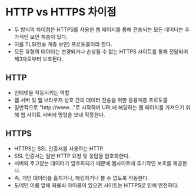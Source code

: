 # HTTP vs HTTPS 차이점
- 두 방식의 차이점은 HTTPS를 사용한 웹 페이지를 통해 전송되는 모든 데이터는 추가적인 보안 계층이 있다. 
- 이를 TLS(전송 계층 보안) 프로토콜이라 한다. 
- 모든 유형의 데이터는 변경되거나 손상될 수 없는 HTTPS 사이트를 통해 전달되며 제3자로부터 보호된다.


## HTTP
- 인터넷을 작동시키는 역할 
- 웹 서버 및 웹 브라우저 상호 간의 데이터 전송을 위한 응용계층 프로토콜
- 일반적으로 "http://www..."로 시작하며 URL에 해당하는 웹 페이지를 가져오기 위해 웹 사이트 서버에 명령을 보내 작동한다. 

## HTTPS
- HTTPS는 SSL 인증서를 사용하는 HTTP
- SSL 인증서는 일반 HTTP 요청 및 응답을 암호화한다. 
- 서버와 주고받는 데이터가 암호화되기 때문에 웹사이트에 추가적인 보호를 제공한다. 
- 즉, 개인 데이터를 훔치거나, 해킹하거나 볼 수 없도록 작동한다. 
- 도메인 이름 앞에 좌물쇠 아이콩이 있으면 사이트는 HTTPS로 인해 안전하다. 

